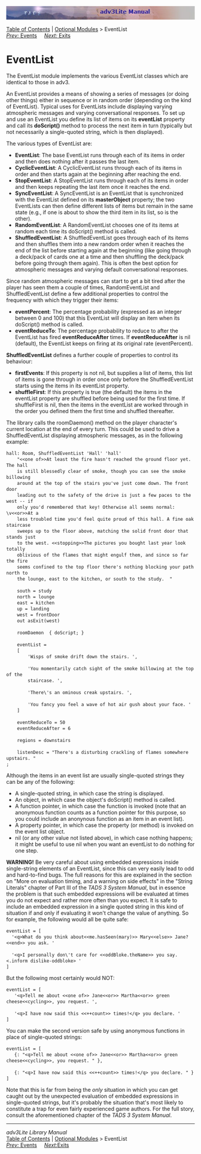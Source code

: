 ---
---
<div class="topbar">

<img src="topbar.jpg" data-border="0" />

</div>

<div class="nav">

<a href="toc.html" class="nav">Table of Contents</a> \|
<a href="optional.html" class="nav">Optional Modules</a> \> EventList  
<span class="navnp"><a href="event.html" class="nav"><em>Prev:</em> Events</a>
    <a href="exit.html" class="nav"><em>Next:</em> Exits</a>     </span>

</div>

<div class="main">

# EventList

The EventList module implements the various EventList classes which are
identical to those in adv3.

An EventList provides a means of showing a series of messages (or doing
other things) either in sequence or in random order (depending on the
kind of EventList). Typical uses for EventLists include displaying
varying atmospheric messages and varying conversational responses. To
set up and use an EventList you define its list of items on its
**eventList** property and call its **doScript()** method to process the
next item in turn (typically but not necessarily a single-quoted string,
which is then displayed).

The various types of EventList are:

- **EventList**: The base EventList runs through each of its items in
  order and then does nothing after it passes the last item.
- **CyclicEventList**: A CyclicEventList runs through each of its items
  in order and then starts again at the beginning after reaching the
  end.
- **StopEventList**: A StopEventList runs through each of its items in
  order and then keeps repeating the last item once it reaches the end.
- **SyncEventList**: A SyncEventList is an EventList that is
  synchronized with the EventList defined on its **masterObject**
  property; the two EventLists can then define different lists of items
  but remain in the same state (e.g., if one is about to show the third
  item in its list, so is the other).
- **RandomEventList**: A RandomEventList chooses one of its items at
  random each time its doScript() method is called.
- **ShuffledEventList**: A ShuffledEventList goes through each of its
  items and then shuffles them into a new random order when it reaches
  the end of the list before starting again at the beginning (like going
  through a deck/pack of cards one at a time and then shuffling the
  deck/pack before going through them again). This is often the best
  option for atmospheric messages and varying default conversational
  responses.

Since random atmospheric messages can start to get a bit tired after the
player has seen them a couple of times, RandomEventList and
ShuffledEventList define a few additional properties to control the
frequency with which they trigger their items:

- **eventPercent**: The percentage probability (expressed as an integer
  between 0 and 100) that this EventList will display an item when its
  doScript() method is called.
- **eventReduceTo**: The percentage probability to reduce to after the
  EventList has fired **eventReduceAfter** times. If
  **eventReduceAfter** is nil (default), the EventList keeps on firing
  at its original rate (eventPercent).

<span id="shuffled"></span>

**ShuffledEventList** defines a further couple of properties to control
its behaviour:

- **firstEvents**: If this property is not nil, but supplies a list of
  items, this list of items is gone through in order once only before
  the ShuffledEventList starts using the items in its eventList
  property.
- **shuffleFirst**: If this property is true (the default) the items in
  the eventList property are shuffled before being used for the first
  time. If shuffleFirst is nil, then the items in the eventList are
  worked through in the order you defined them the first time and
  shuffled thereafter.

The library calls the roomDaemon() method on the player character's
current location at the end of every turn. This could be used to drive a
ShuffledEventList displaying atmospheric messages, as in the following
example:

<div class="code">


    hall: Room, ShuffledEventList 'Hall' 'hall'   
        "<<one of>>At least the fire hasn't reached the ground floor yet. The hall
        is still blessedly clear of smoke, though you can see the smoke billowing
        around at the top of the stairs you've just come down. The front door
        leading out to the safety of the drive is just a few paces to the west -- if
        only you'd remembered that key! Otherwise all seems normal: \v<<or>>At a
        less troubled time you'd feel quite proud of this hall. A fine oak staircase
        sweeps up to the floor above, matching the solid front door that stands just
        to the west. <<stopping>>The pictures you bought last year look totally
        oblivious of the flames that might engulf them, and since so far the fire
        seems confined to the top floor there's nothing blocking your path north to
        the lounge, east to the kitchen, or south to the study.  "
        
        south = study
        north = lounge
        east = kitchen
        up = landing
        west = frontDoor
        out asExit(west)
        
        roomDaemon  { doScript; }
        
        eventList = 
        [
            'Wisps of smoke drift down the stairs. ',
            
            'You momentarily catch sight of the smoke billowing at the top of the
            staircase. ',
            
            'There\'s an ominous creak upstairs. ',
            
            'You fancy you feel a wave of hot air gush about your face. '
        ]
        
        eventReduceTo = 50
        eventReduceAfter = 6
        
        regions = downstairs
        
        listenDesc = "There's a disturbing crackling of flames somewhere upstairs. "
    ;

</div>

Although the items in an event list are usually single-quoted strings
they can be any of the following:

- A single-quoted string, in which case the string is displayed.
- An object, in which case the object's doScript() method is called.
- A function pointer, in which case the function is invoked (note that
  an anonymous function counts as a function pointer for this purpose,
  so you could include an anonynous function as an item in an event
  list).
- A property pointer, in which case the property (or method) is invoked
  on the event list object.
- nil (or any other value not listed above), in which case nothing
  happens; it might be useful to use nil when you want an eventList to
  do nothing for one step.

**WARNING!** Be very careful about using embedded expressions inside
single-string elements of an EventList, since this can very easily lead
to odd and hard-to-find bugs. The full reasons for this are explained in
the section on "More on evaluation timing, and a warning on side
effects" in the "String Literals" chapter of Part III of the *TADS 3
System Manual*, but in essence the problem is that such embedded
expressions will be evaluated at times you do not expect and rather more
often than you expect. It is safe to include an embedded expression in a
single quoted string in this kind of situation if and only if evaluating
it won't change the value of anything. So for example, the following
would all be quite safe:

<div class="code">

    eventList = [
      '<q>What do you think about<<me.hasSeen(mary)>> Mary<<else>> Jane?<<end>> you ask. '
      
      '<q>I personally don\'t care for <<oddBloke.theName>> you say. <.inform dislike-oddbloke> '
    ]

</div>

But the following most certainly would NOT:

<div class="code">

    eventList = [
       '<q>Tell me about <<one of>> Jane<<or>> Martha<<or>> green cheese<<cycling>>, you request. ',
       
       '<q>I have now said this <<++count>> times!</q> you declare. '
    ]

</div>

You can make the second version safe by using anonymous functions in
place of single-quoted strings:

<div class="code">

    eventList = [
       {: "<q>Tell me about <<one of>> Jane<<or>> Martha<<or>> green cheese<<cycling>>, you request. " },
       
       {: "<q>I have now said this <<++count>> times!</q> you declare. " }
    ]

</div>

Note that this is far from being the *only* situation in which you can
get caught out by the unexpected evaluation of embedded expressions in
single-quoted strings, but it's probably the situation that's most
likely to constitute a trap for even fairly experienced game authors.
For the full story, consult the aforementioned chapter of the *TADS 3
System Manual*.

</div>

------------------------------------------------------------------------

<div class="navb">

*adv3Lite Library Manual*  
<a href="toc.html" class="nav">Table of Contents</a> \|
<a href="optional.html" class="nav">Optional Modules</a> \> EventList  
<span class="navnp"><a href="event.html" class="nav"><em>Prev:</em> Events</a>
    <a href="exit.html" class="nav"><em>Next:</em>Exits</a>     </span>

</div>
